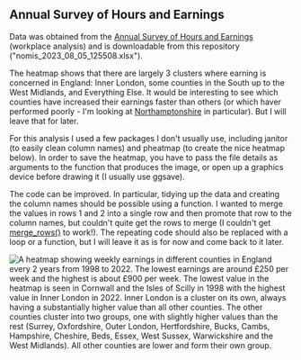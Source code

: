 ## Annual Survey of Hours and Earnings

Data was obtained from the [Annual Survey of Hours and Earnings](https://www.nomisweb.co.uk/query/select/getdatasetbytheme.asp?opt=3&theme=&subgrp=) (workplace analysis) and is downloadable from this repository ("nomis_2023_08_05_125508.xlsx").

The heatmap shows that there are largely 3 clusters where earning is concerned in England: Inner London, some counties in the South up to the West Midlands, and Everything Else. It would be interesting to see which counties have increased their earnings faster than others (or which haver performed poorly - I'm looking at [Northamptonshire](https://www.northantslive.news/news/northamptonshire-news/two-years-after-northamptonshire-county-4209584) in particular). But I will leave that for later.

For this analysis I used a few packages I don't usually use, including janitor (to easily clean column names) and pheatmap (to create the nice heatmap below). In order to save the heatmap, you have to pass the file details as arguments to the function that produces the image, or open up a graphics device before drawing it (I usually use ggsave).

The code can be improved. In particular, tidying up the data and creating the column names should be possible using a function. I wanted to merge the values in rows 1 and 2 into a single row and then promote that row to the column names, but couldn't quite get the rows to merge (I couldn't get [merge_rows()](https://search.r-project.org/CRAN/refmans/unpivotr/html/merge_cells.html) to work!). The repeating code should also be replaced with a loop or a function, but I will leave it as is for now and come back to it later.

![A heatmap showing weekly earnings in different counties in England every 2 years from 1998 to 2022. The lowest earnings are around £250 per week and the highest is about £900 per week. The lowest value in the heatmap is seen in Cornwall and the Isles of Scilly in 1998 with the highest value in Inner London in 2022. Inner London is a cluster on its own, always having a substantially higher value than all other counties. The other counties cluster into two groups, one with slightly higher values than the rest \(Surrey, Oxfordshire, Outer London, Hertfordshire, Bucks, Cambs, Hampshire, Cheshire, Beds, Essex, West Sussex, Warwickshire and the West Midlands\). All other counties are lower and form their own group.](https://github.com/PlantsGenesBugs/ONSdata/blob/main/earnings/earnings.png)
